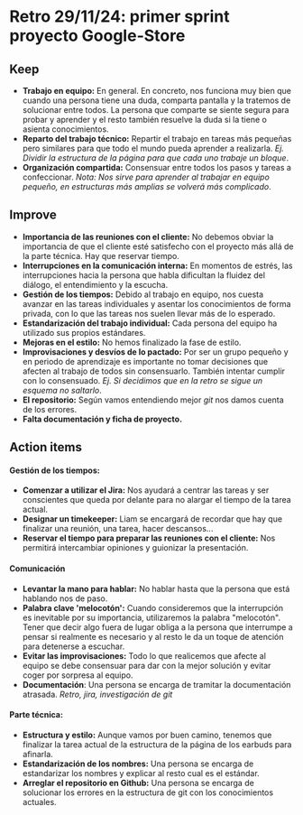 # Retro 29/11/24: primer sprint proyecto Google-Store

## Keep
- **Trabajo en equipo:** En general. En concreto, nos funciona muy bien que cuando una persona tiene una duda, comparta pantalla y la tratemos de solucionar entre todos. La persona que comparte se siente segura para probar y aprender y el resto también resuelve la duda si la tiene o asienta conocimientos.
- **Reparto del trabajo técnico:**  Repartir el trabajo en tareas más pequeñas pero similares para que todo el mundo pueda aprender a realizarla. *Ej. Dividir la estructura de la página para que cada uno trabaje un bloque*.
- **Organización compartida:** Consensuar entre todos los pasos y tareas a confeccionar. *Nota: Nos sirve para aprender al trabajar en equipo pequeño, en estructuras más amplias se volverá más complicado*. 
## Improve
- **Importancia de las reuniones con el cliente:** No debemos obviar la importancia de que el cliente esté satisfecho con el proyecto más allá de la parte técnica. Hay que reservar tiempo.
- **Interrupciones en la comunicación interna:** En momentos de estrés, las interrupciones hacia la persona que habla dificultan la fluidez del diálogo, el entendimiento y la escucha. 
- **Gestión de los tiempos:** Debido al trabajo en equipo, nos cuesta avanzar en las tareas individuales y asentar los conocimientos de forma privada, con lo que las tareas nos suelen llevar más de lo esperado.
- **Estandarización del trabajo individual:** Cada persona del equipo ha utilizado sus propios estándares.
- **Mejoras en el estilo:** No hemos finalizado la fase de estilo.
- **Improvisaciones y desvíos de lo pactado:** Por ser un grupo pequeño y en periodo de aprendizaje es importante no tomar decisiones que afecten al trabajo de todos sin consensuarlo. También intentar cumplir con lo consensuado. *Ej. Si decidimos que en la retro se sigue un esquema no saltarlo*.
- **El repositorio:** Según vamos entendiendo mejor *git* nos damos cuenta de los errores.
- **Falta documentación y ficha de proyecto.**
## Action items
#### Gestión de los tiempos:
- **Comenzar a utilizar el Jira:** Nos ayudará a centrar las tareas y ser conscientes que queda por delante para no alargar el tiempo de la tarea actual.
- **Designar un timekeeper:** Liam se encargará de recordar que hay que finalizar una reunión, una tarea, hacer descansos...
- **Reservar el tiempo para preparar las reuniones con el cliente:** Nos permitirá intercambiar opiniones y guionizar la presentación.
#### Comunicación
- **Levantar la mano para hablar:** No hablar hasta que la persona que está hablando nos de paso.
- **Palabra clave 'melocotón':** Cuando consideremos que la interrupción es inevitable por su importancia, utilizaremos la palabra "melocotón". Tener que decir algo fuera de lugar obliga a la persona que interrumpe a pensar si realmente es necesario y al resto le da un toque de atención para detenerse a escuchar.
- **Evitar las improvisaciones:** Todo lo que realicemos que afecte al equipo se debe consensuar para dar con la mejor solución y evitar coger por sorpresa al equipo.
- **Documentación**: Una persona se encarga de tramitar la documentación atrasada. *Retro, jira, investigación de git*
#### Parte técnica:
- **Estructura y estilo:** Aunque vamos por buen camino, tenemos que finalizar la tarea actual de la estructura de la página de los earbuds para afinarla.
- **Estandarización de los nombres:** Una persona se encarga de estandarizar los nombres y explicar al resto cual es el estándar.
- **Arreglar el repositorio en Github:** Una persona se encarga de solucionar los errores en la estructura de git con los conocimientos actuales.
